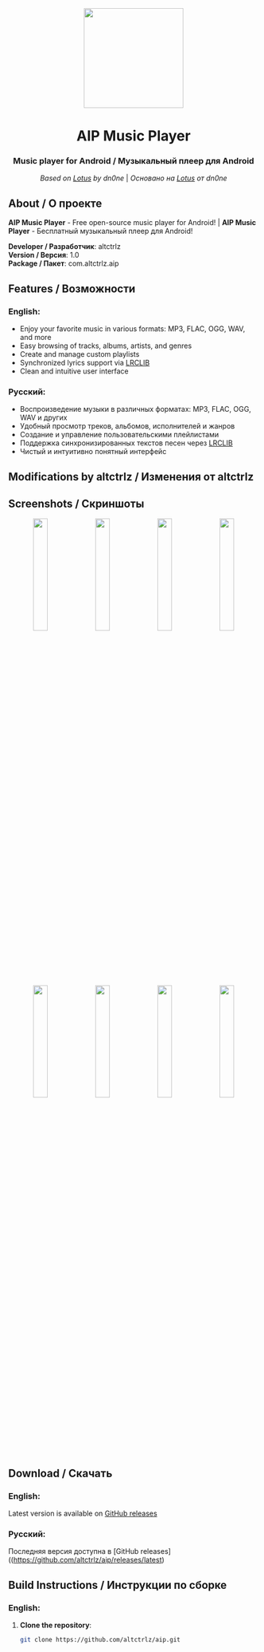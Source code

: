 <div align="center">
  <img src="fastlane/metadata/android/en-US/images/icon-f.png" width="200px" />

  # AIP Music Player

  ### Music player for Android / Музыкальный плеер для Android
  
  *Based on [Lotus](https://github.com/dn0ne/lotus) by dn0ne* |
  *Основано на [Lotus](https://github.com/dn0ne/lotus) от dn0ne*
  
</div>

## About / О проекте
**AIP Music Player** - Free open-source music player for Android! | 
**AIP Music Player** - Бесплатный музыкальный плеер для Android!

**Developer / Разработчик**: altctrlz  
**Version / Версия**: 1.0  
**Package / Пакет**: com.altctrlz.aip

## Features / Возможности

### English:
- Enjoy your favorite music in various formats: MP3, FLAC, OGG, WAV, and more
- Easy browsing of tracks, albums, artists, and genres
- Create and manage custom playlists
- Synchronized lyrics support via [LRCLIB](https://lrclib.net/)
- Clean and intuitive user interface

### Русский:
- Воспроизведение музыки в различных форматах: MP3, FLAC, OGG, WAV и других
- Удобный просмотр треков, альбомов, исполнителей и жанров
- Создание и управление пользовательскими плейлистами
- Поддержка синхронизированных текстов песен через [LRCLIB](https://lrclib.net/)
- Чистый и интуитивно понятный интерфейс

## Modifications by altctrlz / Изменения от altctrlz


## Screenshots / Скриншоты

<div align="center">
  <div>
    <img src="fastlane/metadata/android/en-US/images/phoneScreenshos/1.png" width="24%" />
    <img src="fastlane/metadata/android/en-US/images/phoneScreenshos/2.png" width="24%" />
    <img src="fastlane/metadata/android/en-US/images/phoneScreenshts/3.png" width="24%" />
    <img src="fastlane/metadata/android/en-US/images/phoneScreenshts/4.png" width="24%" />
    <img src="fastlane/metadata/android/en-US/images/phoneScreensots/5.png" width="24%" />
    <img src="fastlane/metadata/android/en-US/images/phoneScreensots/6.png" width="24%" />
    <img src="fastlane/metadata/android/en-US/images/phoneScreensots/7.png" width="24%" />
    <img src="fastlane/metadata/android/en-US/images/phoneScreenhots/8.png" width="24%" />
  </div>
</div>

## Download / Скачать

### English:
Latest version is available on [GitHub releases](https://github.com/altctrlz/aip/releases/latest)

### Русский:
Последняя версия доступна в [GitHub releases]((https://github.com/altctrlz/aip/releases/latest)

## Build Instructions / Инструкции по сборке

### English:
1. **Clone the repository**:
   ```bash
   git clone https://github.com/altctrlz/aip.git
